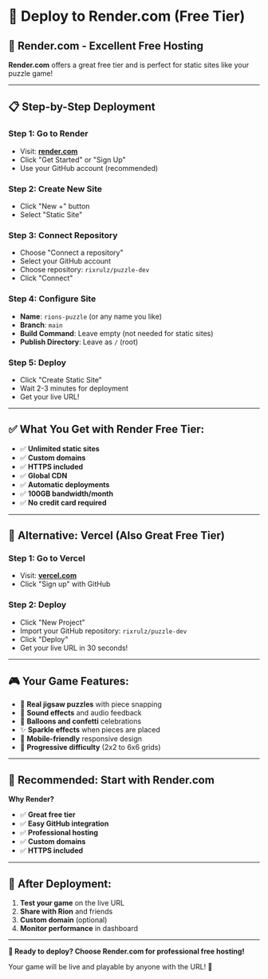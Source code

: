 # 🚀 Deploy to Render.com (Free Tier)

## 🌟 **Render.com - Excellent Free Hosting**

**Render.com** offers a great free tier and is perfect for static sites like your puzzle game!

---

## 📋 **Step-by-Step Deployment**

### **Step 1: Go to Render**
- Visit: **[render.com](https://render.com)**
- Click "Get Started" or "Sign Up"
- Use your GitHub account (recommended)

### **Step 2: Create New Site**
- Click "New +" button
- Select "Static Site"

### **Step 3: Connect Repository**
- Choose "Connect a repository"
- Select your GitHub account
- Choose repository: `rixrulz/puzzle-dev`
- Click "Connect"

### **Step 4: Configure Site**
- **Name**: `rions-puzzle` (or any name you like)
- **Branch**: `main`
- **Build Command**: Leave empty (not needed for static sites)
- **Publish Directory**: Leave as `/` (root)

### **Step 5: Deploy**
- Click "Create Static Site"
- Wait 2-3 minutes for deployment
- Get your live URL!

---

## ✅ **What You Get with Render Free Tier:**

- ✅ **Unlimited static sites**
- ✅ **Custom domains**
- ✅ **HTTPS included**
- ✅ **Global CDN**
- ✅ **Automatic deployments**
- ✅ **100GB bandwidth/month**
- ✅ **No credit card required**

---

## 🎯 **Alternative: Vercel (Also Great Free Tier)**

### **Step 1: Go to Vercel**
- Visit: **[vercel.com](https://vercel.com)**
- Click "Sign up" with GitHub

### **Step 2: Deploy**
- Click "New Project"
- Import your GitHub repository: `rixrulz/puzzle-dev`
- Click "Deploy"
- Get your live URL in 30 seconds!

---

## 🎮 **Your Game Features:**

- 🦕 **Real jigsaw puzzles** with piece snapping
- 🎵 **Sound effects** and audio feedback  
- 🎈 **Balloons and confetti** celebrations
- ✨ **Sparkle effects** when pieces are placed
- 📱 **Mobile-friendly** responsive design
- 🎯 **Progressive difficulty** (2x2 to 6x6 grids)

---

## 🚀 **Recommended: Start with Render.com**

**Why Render?**
- ✅ **Great free tier**
- ✅ **Easy GitHub integration**
- ✅ **Professional hosting**
- ✅ **Custom domains**
- ✅ **HTTPS included**

---

## 📱 **After Deployment:**

1. **Test your game** on the live URL
2. **Share with Rion** and friends
3. **Custom domain** (optional)
4. **Monitor performance** in dashboard

---

**🎯 Ready to deploy? Choose Render.com for professional free hosting!**

Your game will be live and playable by anyone with the URL! 🎉

